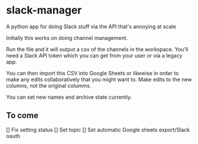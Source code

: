 # slack-manager
A python app for doing Slack stuff via the API that's annoying at scale

Initially this works on doing channel management.

Run the file and it will output a csv of the channels in the workspace. You'll need a Slack API token which you can get from your user or via a legacy app.

You can then import this CSV into Google Sheets or likewise in order to make any edits collaboratively that you might want to. Make edits to the new columns, not the original columms.

You can set new names and archive state currently.

## To come
[] Fix setting status
[] Set topic
[] Set automatic Google sheets export/Slack oauth
